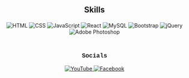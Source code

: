 ## <p align="center">Skills</p>

<p align="center">
    <img src="https://img.shields.io/badge/-HTML-orange?style=for-the-badge&logo=html5&logoColor=white" alt="HTML">
    <img src="https://img.shields.io/badge/-CSS-blue?style=for-the-badge&logo=css3&logoColor=white" alt="CSS">
    <img src="https://img.shields.io/badge/-JavaScript-yellow?style=for-the-badge&logo=javascript&logoColor=white" alt="JavaScript">
    <img src="https://img.shields.io/badge/-React-blue?style=for-the-badge&logo=react&logoColor=white" alt="React">
    <img src="https://img.shields.io/badge/-MySQL-blue?style=for-the-badge&logo=mysql&logoColor=white" alt="MySQL">
    <img src="https://img.shields.io/badge/-Bootstrap-purple?style=for-the-badge&logo=bootstrap&logoColor=white" alt="Bootstrap">
    <img src="https://img.shields.io/badge/-jQuery-blue?style=for-the-badge&logo=jquery&logoColor=white" alt="jQuery">
    <img src="https://img.shields.io/badge/-Adobe%20Photoshop-blue?style=for-the-badge&logo=adobe&logoColor=white" alt="Adobe Photoshop">
</p>
<br> 

<p align="center">

  <p align="center" style="font-family: 'Courier New', monospace; font-size: 16px;">
    <b>Socials</b>
</p>
<p align="center">
  <a href="https://www.youtube.com/user/YourYouTubeUsername" target="_blank">
  <img src="https://img.shields.io/badge/Subscribe-YouTube-red?style=for-the-badge&logo=youtube&logoColor=white" alt="YouTube">
</a>

<a href="https://www.facebook.com/YourFacebookPage" target="_blank">
  <img src="https://img.shields.io/badge/Follow-Facebook-blue?style=for-the-badge&logo=facebook&logoColor=white" alt="Facebook">
</a>
</p>

